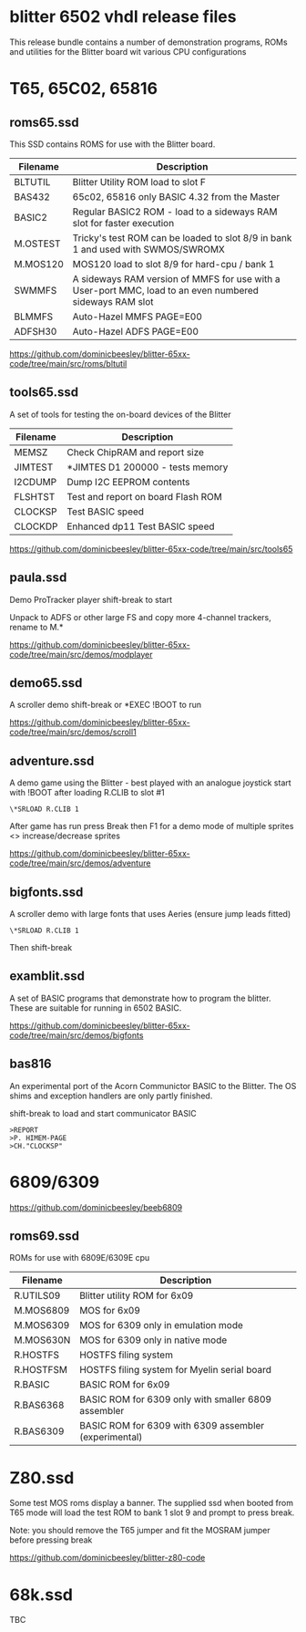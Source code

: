# blitter 6502 vhdl release files

This release bundle contains a number of demonstration programs, ROMs and 
utilities for the Blitter board wit various CPU configurations

# T65, 65C02, 65816

## roms65.ssd

This SSD contains ROMS for use with the Blitter board.

|Filename   | Description
|-----------|-------------------------
| BLTUTIL   | Blitter Utility ROM load to slot F
| BAS432	| 65c02, 65816 only BASIC 4.32 from the Master 
| BASIC2    | Regular BASIC2 ROM - load to a sideways RAM slot for faster execution
| M.OSTEST	| Tricky's test ROM can be loaded to slot 8/9 in bank 1 and used with SWMOS/SWROMX
| M.MOS120  | MOS120 load to slot 8/9 for hard-cpu / bank 1
| SWMMFS	| A sideways RAM version of MMFS for use with a User-port MMC, load to an even numbered sideways RAM slot
| BLMMFS    | Auto-Hazel MMFS PAGE=E00
| ADFSH30   | Auto-Hazel ADFS PAGE=E00

https://github.com/dominicbeesley/blitter-65xx-code/tree/main/src/roms/bltutil

## tools65.ssd 

A set of tools for testing the on-board devices of the Blitter

|Filename   | Description
|-----------|-------------------------
| MEMSZ		| Check ChipRAM and report size
| JIMTEST	| *JIMTES D1 200000 - tests memory
| I2CDUMP	| Dump I2C EEPROM contents
| FLSHTST	| Test and report on board Flash ROM
| CLOCKSP	| Test BASIC speed
| CLOCKDP	| Enhanced dp11 Test BASIC speed

https://github.com/dominicbeesley/blitter-65xx-code/tree/main/src/tools65

## paula.ssd

Demo ProTracker player shift-break to start

Unpack to ADFS or other large FS and copy more 4-channel trackers, rename to M.*

https://github.com/dominicbeesley/blitter-65xx-code/tree/main/src/demos/modplayer

## demo65.ssd

A scroller demo shift-break or \*EXEC !BOOT to run

https://github.com/dominicbeesley/blitter-65xx-code/tree/main/src/demos/scroll1

## adventure.ssd

A demo game using the Blitter - best played with an analogue joystick start with !BOOT
after loading R.CLIB to slot #1

	\*SRLOAD R.CLIB 1

After game has run press Break then F1 for a demo mode of multiple sprites <> increase/decrease sprites

https://github.com/dominicbeesley/blitter-65xx-code/tree/main/src/demos/adventure

## bigfonts.ssd

A scroller demo with large fonts that uses Aeries (ensure jump leads fitted)

	\*SRLOAD R.CLIB 1

Then shift-break

## examblit.ssd

A set of BASIC programs that demonstrate how to program the blitter. These are
suitable for running in 6502 BASIC.

https://github.com/dominicbeesley/blitter-65xx-code/tree/main/src/demos/bigfonts

## bas816

An experimental port of the Acorn Communictor BASIC to the Blitter. The OS 
shims and exception handlers are only partly finished.

shift-break to load and start communicator BASIC

	>REPORT
	>P. HIMEM-PAGE
	>CH."CLOCKSP"

# 6809/6309

https://github.com/dominicbeesley/beeb6809

## roms69.ssd

ROMs for use with 6809E/6309E cpu

|Filename   | Description
|-----------|-------------------------
| R.UTILS09 | Blitter utility ROM for 6x09
| M.MOS6809 | MOS for 6x09
| M.MOS6309 | MOS for 6309 only in emulation mode
| M.MOS630N | MOS for 6309 only in native mode
| R.HOSTFS  | HOSTFS filing system
| R.HOSTFSM | HOSTFS filing system for Myelin serial board
| R.BASIC   | BASIC ROM for 6x09
| R.BAS6368 | BASIC ROM for 6309 only with smaller 6809 assembler
| R.BAS6309 | BASIC ROM for 6309 with 6309 assembler (experimental)

# Z80.ssd

Some test MOS roms display a banner. The supplied ssd when booted from T65 mode will load
the test ROM to bank 1 slot 9 and prompt to press break.

Note: you should remove the T65 jumper and fit the MOSRAM jumper before pressing break

https://github.com/dominicbeesley/blitter-z80-code


# 68k.ssd

TBC



